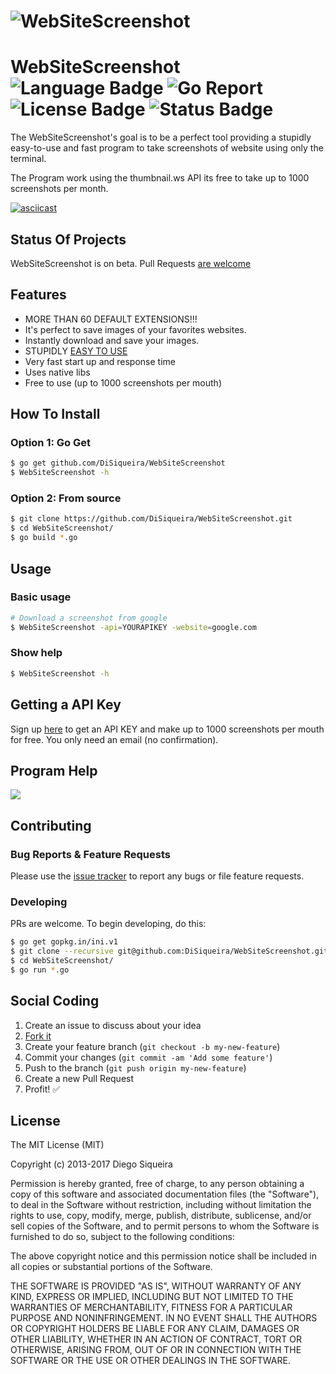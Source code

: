 # ![WebSiteScreenshot](http://image.prntscr.com/image/ca355a85a09e42ee893cf95027ce877c.png)

# WebSiteScreenshot ![Language Badge](https://img.shields.io/badge/Language-Go-blue.svg) ![Go Report](https://goreportcard.com/badge/github.com/DiSiqueira/WebSiteScreenshot) ![License Badge](https://img.shields.io/badge/License-MIT-blue.svg) ![Status Badge](https://img.shields.io/badge/Status-Beta-brightgreen.svg)

The WebSiteScreenshot's goal is to be a perfect tool providing a stupidly easy-to-use and fast program to take screenshots of website using only the terminal.

The Program work using the thumbnail.ws API its free to take up to 1000 screenshots per month. 

[![asciicast](https://asciinema.org/a/ame43kpr0ry30e4gqlu2xxw5h.png)](https://asciinema.org/a/ame43kpr0ry30e4gqlu2xxw5h)

## Status Of Projects

WebSiteScreenshot is on beta. Pull Requests [are welcome](https://github.com/DiSiqueira/WebSiteScreenshot#social-coding)

## Features

- MORE THAN 60 DEFAULT EXTENSIONS!!!
- It's perfect to save images of your favorites websites.
- Instantly download and save your images.
- STUPIDLY [EASY TO USE](https://github.com/DiSiqueira/WebSiteScreenshot#usage)
- Very fast start up and response time
- Uses native libs
- Free to use (up to 1000 screenshots per mouth)

## How To Install

### Option 1: Go Get

```bash
$ go get github.com/DiSiqueira/WebSiteScreenshot
$ WebSiteScreenshot -h
```

### Option 2: From source

```bash
$ git clone https://github.com/DiSiqueira/WebSiteScreenshot.git
$ cd WebSiteScreenshot/
$ go build *.go
```

## Usage

### Basic usage

```bash
# Download a screenshot from google
$ WebSiteScreenshot -api=YOURAPIKEY -website=google.com
```

### Show help

```bash
$ WebSiteScreenshot -h
```

## Getting a API Key

Sign up [here](https://thumbnail.ws/sign-up.html) to get an API KEY and make up to 1000 screenshots per mouth for free. You only need an email (no confirmation).


## Program Help

![](http://image.prntscr.com/image/2f86884d7915469bb9b4822fc1c18083.png)

## Contributing

### Bug Reports & Feature Requests

Please use the [issue tracker](https://github.com/DiSiqueira/WebSiteScreenshot/issues) to report any bugs or file feature requests.

### Developing

PRs are welcome. To begin developing, do this:

```bash
$ go get gopkg.in/ini.v1
$ git clone --recursive git@github.com:DiSiqueira/WebSiteScreenshot.git
$ cd WebSiteScreenshot/
$ go run *.go
```

## Social Coding

1. Create an issue to discuss about your idea
2. [Fork it](https://github.com/DiSiqueira/WebSiteScreenshot/fork)
3. Create your feature branch (`git checkout -b my-new-feature`)
4. Commit your changes (`git commit -am 'Add some feature'`)
5. Push to the branch (`git push origin my-new-feature`)
6. Create a new Pull Request
7. Profit! :white_check_mark:

## License

The MIT License (MIT)

Copyright (c) 2013-2017 Diego Siqueira

Permission is hereby granted, free of charge, to any person obtaining a copy
of this software and associated documentation files (the "Software"), to deal
in the Software without restriction, including without limitation the rights
to use, copy, modify, merge, publish, distribute, sublicense, and/or sell
copies of the Software, and to permit persons to whom the Software is
furnished to do so, subject to the following conditions:

The above copyright notice and this permission notice shall be included in
all copies or substantial portions of the Software.

THE SOFTWARE IS PROVIDED "AS IS", WITHOUT WARRANTY OF ANY KIND, EXPRESS OR
IMPLIED, INCLUDING BUT NOT LIMITED TO THE WARRANTIES OF MERCHANTABILITY,
FITNESS FOR A PARTICULAR PURPOSE AND NONINFRINGEMENT.  IN NO EVENT SHALL THE
AUTHORS OR COPYRIGHT HOLDERS BE LIABLE FOR ANY CLAIM, DAMAGES OR OTHER
LIABILITY, WHETHER IN AN ACTION OF CONTRACT, TORT OR OTHERWISE, ARISING FROM,
OUT OF OR IN CONNECTION WITH THE SOFTWARE OR THE USE OR OTHER DEALINGS IN
THE SOFTWARE.
